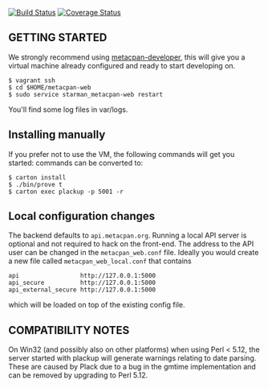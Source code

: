 [![Build Status](https://travis-ci.org/metacpan/metacpan-web.png?branch=master)](https://travis-ci.org/metacpan/metacpan-web)
[![Coverage Status](https://coveralls.io/repos/metacpan/metacpan-web/badge.png)](https://coveralls.io/r/metacpan/metacpan-web)

## GETTING STARTED

We strongly recommend using [metacpan-developer](https://github.com/metacpan/metacpan-developer),
this will give you a virtual machine already configured and ready to start developing on.

    $ vagrant ssh
    $ cd $HOME/metacpan-web
    $ sudo service starman_metacpan-web restart

You'll find some log files in var/logs.

## Installing manually

If you prefer not to use the VM, the following commands will get you started:
commands can be converted to:

    $ carton install
    $ ./bin/prove t
    $ carton exec plackup -p 5001 -r

## Local configuration changes

The backend defaults to `api.metacpan.org`. Running a local API server is
optional and not required to hack on the front-end.  The address to the API
user can be changed in the `metacpan_web.conf` file.  Ideally you would create a
new file called `metacpan_web_local.conf` that contains

    api                 http://127.0.0.1:5000
    api_secure          http://127.0.0.1:5000
    api_external_secure http://127.0.0.1:5000

which will be loaded on top of the existing config file.


## COMPATIBILITY NOTES

On Win32 (and possibly also on other platforms) when using Perl < 5.12, the
server started with plackup will generate warnings relating to date parsing.
These are caused by Plack due to a bug in the gmtime implementation and can be
removed by upgrading to Perl 5.12.
